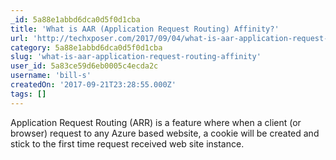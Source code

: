 ```yaml
---
_id: 5a88e1abbd6dca0d5f0d1cba
title: 'What is AAR (Application Request Routing) Affinity?'
url: 'http://techxposer.com/2017/09/04/what-is-aar-application-request-routing-affinity/'
category: 5a88e1abbd6dca0d5f0d1cba
slug: 'what-is-aar-application-request-routing-affinity'
user_id: 5a83ce59d6eb0005c4ecda2c
username: 'bill-s'
createdOn: '2017-09-21T23:28:55.000Z'
tags: []
---
```


Application Request Routing (ARR) is a feature where when a client (or browser) request to any Azure based website, a cookie will be created and stick to the first time request received web site instance.
